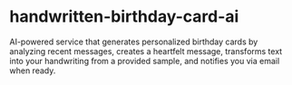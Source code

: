 # handwritten-birthday-card-ai
AI-powered service that generates personalized birthday cards by analyzing recent messages, creates a heartfelt message, transforms text into your handwriting from a provided sample, and notifies you via email when ready.
